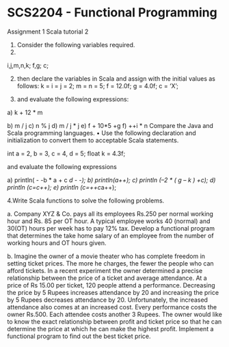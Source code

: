 # SCS2204 - Functional Programming 
Assignment 1
Scala tutorial 2
1.	Consider the following variables required.
2.	
i,j,m,n,k;
f,g;
c;

2. then declare the variables in Scala and assign with the initial values as follows:
        k = i = j = 2;
        m = n = 5;
	f = 12.0f;
	g = 4.0f;
	c = ‘X’;
	
3. and evaluate the following expressions:

a) k + 12 * m	

b) m / j
c) n % j
d) m / j * j
e) f + 10*5 +g
f) ++i * n
Compare the Java and Scala programming languages.
•	Use the following declaration and initialization to convert them to acceptable Scala statements. 

int a = 2, b = 3, c = 4, d = 5;
float k = 4.3f;

and evaluate the following expressions

a) println( - -b * a + c *d - -);
b) println(a++);
c) println (–2 * ( g – k ) +c);
d) println (c=c++);
e) println (c=++c*a++);

4.Write Scala functions to solve the following problems. 

a.	 Company XYZ & Co. pays all its employees Rs.250 per normal working hour and Rs. 85 per OT hour. A typical employee works 40 (normal) and 30(OT) hours per week has to pay 12% tax. Develop a functional program that determines the take home salary of an employee from the number of working hours and OT hours given.

b. Imagine the owner of a movie theater who has complete freedom in setting ticket prices. The more he charges, the fewer the people who can afford tickets. In a recent experiment the owner determined a precise relationship between the price of a ticket and average attendance.  At a price of Rs 15.00 per ticket, 120 people attend a performance. Decreasing the price by  5 Rupees increases attendance by 20 and increasing the price by  5 Rupees decreases attendance by 20. Unfortunately, the increased attendance also comes at an increased cost. Every performance costs the owner Rs.500. Each attendee costs another 3 Rupees. The owner would like to know the exact relationship between profit and ticket price so that he can determine the price at which he can make the highest profit. Implement a functional program to find out the best ticket price.





